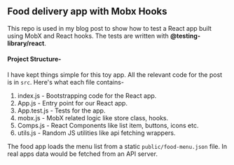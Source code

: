 ## Food delivery app with Mobx Hooks

This repo is used in my blog post to show how to test a React app built using MobX and React hooks. The tests are written with **@testing-library/react**.

#### Project Structure-
I have kept things simple for this toy app. All the relevant code for the post is in `src`. Here's what each file contains-

1. index.js - Bootstrapping code for the React app.
2. App.js - Entry point for our React app.
3. App.test.js - Tests for the app.
4. mobx.js - MobX related logic like store class, hooks.
5. Comps.js - React Components like list item, buttons, icons etc.
6. utils.js - Random JS utilities like api fetching wrappers.

The food app loads the menu list from a static `public/food-menu.json` file. In real apps data would be fetched from an API server.

